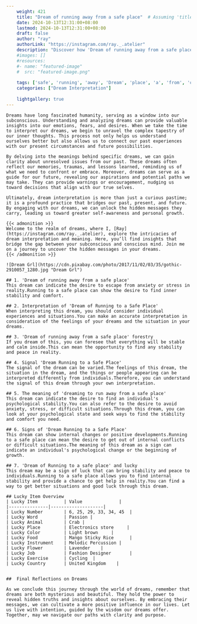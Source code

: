 ```yaml
---
    weight: 421
    title: "Dream of running away from a safe place"  # Assuming 'title' column exists
    date: 2024-10-13T12:31:00+08:00
    lastmod: 2024-10-13T12:31:00+08:00
    draft: false
    author: "ray"
    authorLink: "https://instagram.com/ray._.atelier"
    description: "Discover how 'Dream of running away from a safe place' can interpret your future and uncover its significant meanings in your life."
    #images: []
    #resources:
    #- name: "featured-image"
    #  src: "featured-image.png"
    
    tags: ['safe', 'running', 'away', 'Dream', 'place', 'a', 'from', 'of']
    categories: ["Dream Interpretation"]
    
    lightgallery: true
---
```

    
    Dreams have long fascinated humanity, serving as a window into our subconscious. Understanding and analyzing dreams can provide valuable insights into our emotions, fears, and desires. When we take the time to interpret our dreams, we begin to unravel the complex tapestry of our inner thoughts. This process not only helps us understand ourselves better but also allows us to connect our past experiences with our present circumstances and future possibilities.
    
    By delving into the meanings behind specific dreams, we can gain clarity about unresolved issues from our past. These dreams often reflect our memories, traumas, and lessons learned, reminding us of what we need to confront or embrace. Moreover, dreams can serve as a guide for our future, revealing our aspirations and potential paths we may take. They can provide warnings or encouragement, nudging us toward decisions that align with our true selves.
    
    Ultimately, dream interpretation is more than just a curious pastime; it is a profound practice that bridges our past, present, and future. By engaging with our dreams, we can unlock the hidden messages they carry, leading us toward greater self-awareness and personal growth.
    
    {{< admonition >}}
    Welcome to the realm of dreams, where I, [Ray](https://instagram.com/ray._.atelier), explore the intricacies of dream interpretation and meaning. Here, you’ll find insights that bridge the gap between your subconscious and conscious mind. Join me on a journey to uncover the hidden messages in your dreams.
    {{< /admonition >}}
    
    ![Dream Grl](https://cdn.pixabay.com/photo/2017/11/02/03/35/gothic-2910057_1280.jpg "Dream Grl")
    
    ## 1. 'Dream of running away from a safe place'
    This dream can indicate the desire to escape from anxiety or stress in reality.Running to a safe place can show the desire to find inner stability and comfort.
    
    ## 2. Interpretation of 'Dream of Running to a Safe Place'
    When interpreting this dream, you should consider individual experiences and situations.You can make an accurate interpretation in consideration of the feelings of your dreams and the situation in your dreams.
    
    ## 3. 'Dream of running away from a safe place' forestry
    If you dream of this, you can foresee that everything will be stable and calm inside.This can mean the opportunity to find any stability and peace in reality.
    
    ## 4. Signal 'Dream Running to a Safe Place'
    The signal of the dream can be varied.The feelings of this dream, the situation in the dream, and the things or people appearing can be interpreted differently from individuals.Therefore, you can understand the signal of this dream through your own interpretation.
    
    ## 5. The meaning of 'dreaming to run away from a safe place'
    This dream can indicate the desire to find an individual's psychological stability.You can also refer to the desire to avoid anxiety, stress, or difficult situations.Through this dream, you can look at your psychological state and seek ways to find the stability and comfort you need.
    
    ## 6. Signs of 'Dream Running to a Safe Place'
    This dream can show internal changes or positive developments.Running to a safe place can mean the desire to get out of internal conflicts or difficult situations.The meaning of this dream as a sign can indicate an individual's psychological change or the beginning of growth.
    
    ## 7. 'Dream of Running to a safe place' and lucky
    This dream may be a sign of luck that can bring stability and peace to individuals.Running to a safe place allows you to find internal stability and provide a chance to get help in reality.You can find a way to get better situations and good luck through this dream.
    
    ## Lucky Item Overview
    | Lucky Item          | Value              |
    |---------------|--------------------|
    | Lucky Number        | 6, 25, 29, 33, 34, 45  |
    | Lucky Word          | Passion |
    | Lucky Animal        | Crab |
    | Lucky Place         | Electronics store     |
    | Lucky Color         | Light brown     |
    | Lucky Food          | Mango Sticky Rice      |
    | Lucky Instrument    | Melodic Percussion |
    | Lucky Flower        | Lavender    |
    | Lucky Job           | Fashion Designer       |
    | Lucky Exercise      | Cycling  |
    | Lucky Country       | United Kingdom    |
    
    
    ##  Final Reflections on Dreams
    
    As we conclude this journey through the world of dreams, remember that dreams are both mysterious and beautiful. They hold the power to reveal hidden truths and insights about ourselves. By embracing their messages, we can cultivate a more positive influence in our lives. Let us live with intention, guided by the wisdom our dreams offer. Together, may we navigate our paths with clarity and purpose.
    